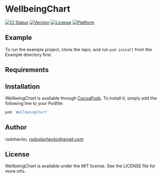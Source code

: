 # WellbeingChart

[![CI Status](https://img.shields.io/travis/radohecko/WellbeingChart.svg?style=flat)](https://travis-ci.org/radohecko/WellbeingChart)
[![Version](https://img.shields.io/cocoapods/v/WellbeingChart.svg?style=flat)](https://cocoapods.org/pods/WellbeingChart)
[![License](https://img.shields.io/cocoapods/l/WellbeingChart.svg?style=flat)](https://cocoapods.org/pods/WellbeingChart)
[![Platform](https://img.shields.io/cocoapods/p/WellbeingChart.svg?style=flat)](https://cocoapods.org/pods/WellbeingChart)

## Example

To run the example project, clone the repo, and run `pod install` from the Example directory first.

## Requirements

## Installation

WellbeingChart is available through [CocoaPods](https://cocoapods.org). To install
it, simply add the following line to your Podfile:

```ruby
pod 'WellbeingChart'
```

## Author

radohecko, radoslavhecko@gmail.com

## License

WellbeingChart is available under the MIT license. See the LICENSE file for more info.

